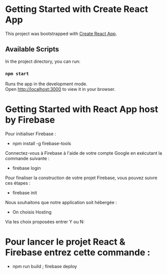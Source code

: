 # Getting Started with Create React App

This project was bootstrapped with [Create React App](https://github.com/facebook/create-react-app).

## Available Scripts

In the project directory, you can run:

### `npm start`

Runs the app in the development mode.\
Open [http://localhost:3000](http://localhost:3000) to view it in your browser.

# Getting Started with React App host by Firebase

Pour initialiser Firebase : 
  - npm install -g firebase-tools
  
Connectez-vous à Firebase à l'aide de votre compte Google en exécutant la commande suivante :
  - firebase login
  
Pour finaliser la construction de votre projet Firebase, vous pouvez suivre ces étapes : 
  - firebase init
 
 Nous souhaitons que notre application soit hébergée : 
  - On choisis Hosting
  
 Via les choix proposées entrer Y ou N:
 
 # Pour lancer le projet React & Firebase entrez cette commande : 
 - npm run build ; firebase deploy
 
 


